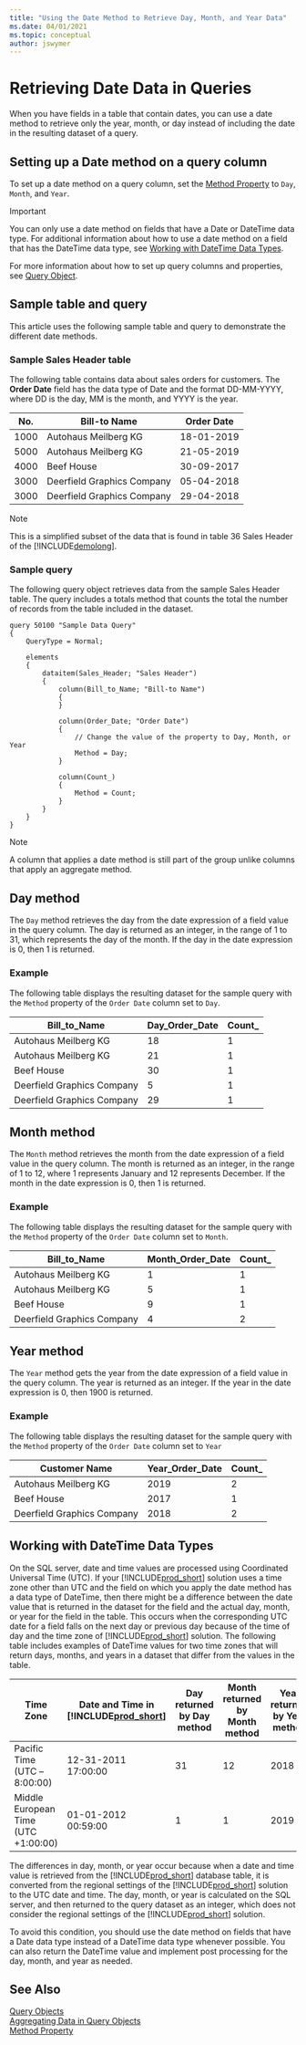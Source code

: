 ```yaml
---
title: "Using the Date Method to Retrieve Day, Month, and Year Data"
ms.date: 04/01/2021
ms.topic: conceptual
author: jswymer
---
```


# Retrieving Date Data in Queries

When you have fields in a table that contain dates, you can use a date method to retrieve only the year, month, or day instead of including the date in the resulting dataset of a query.  
  
## Setting up a Date method on a query column  

To set up a date method on a query column, set the [Method Property](properties/devenv-method-property.md) to `Day`, `Month`, and `Year`.  
  
> [!IMPORTANT]  
>  You can only use a date method on fields that have a Date or DateTime data type. For additional information about how to use a date method on a field that has the DateTime data type, see [Working with DateTime Data Types](devenv-query-retrieve-date-data.md#DateTime).

 For more information about how to set up query columns and properties, see [Query Object](devenv-query-object.md).  
  
## Sample table and query

This article uses the following sample table and query to demonstrate the different date methods.  
  
### Sample Sales Header table

The following table contains data about sales orders for customers. The **Order Date** field has the data type of Date and the format DD-MM-YYYY, where DD is the day, MM is the month, and YYYY is the year.  
  
|No.|Bill-to Name|Order Date|  
|---------|-------------------|----------------|  
|1000|Autohaus Meilberg KG|18-01-2019|  
|5000|Autohaus Meilberg KG|21-05-2019|  
|4000|Beef House|30-09-2017|  
|3000|Deerfield Graphics Company|05-04-2018|  
|3000|Deerfield Graphics Company|29-04-2018|  

> [!NOTE]  
>  This is a simplified subset of the data that is found in table 36 Sales Header of the [!INCLUDE[demolong](includes/demolong_md.md)].
  
### Sample query

The following query object retrieves data from the sample Sales Header table. The query includes a totals method that counts the total the number of records from the table included in the dataset.
  
```AL
query 50100 "Sample Data Query"
{
    QueryType = Normal;

    elements
    {
        dataitem(Sales_Header; "Sales Header")
        {
            column(Bill_to_Name; "Bill-to Name")
            {
            }

            column(Order_Date; "Order Date")
            {
                // Change the value of the property to Day, Month, or Year
                Method = Day;
            }

            column(Count_)
            {
                Method = Count;
            }
        }
    }
}
```
  
> [!NOTE]  
> A column that applies a date method is still part of the group unlike columns that apply an aggregate method. 
  
## Day method

 The `Day` method retrieves the day from the date expression of a field value in the query column. The day is returned as an integer, in the range of 1 to 31, which represents the day of the month. If the day in the date expression is 0, then 1 is returned.  
  
### Example

The following table displays the resulting dataset for the sample query with the `Method` property of the `Order Date` column set to `Day`.  
  
|Bill\_to\_Name|Day\_Order\_Date|Count\_|  
|--------------------|----------------------|-------------|  
|Autohaus Meilberg KG|18|1|  
|Autohaus Meilberg KG|21|1|  
|Beef House|30|1|  
|Deerfield Graphics Company|5|1|  
|Deerfield Graphics Company|29|1|  
  
## Month method

 The `Month` method retrieves the month from the date expression of a field value in the query column. The month is returned as an integer, in the range of 1 to 12, where 1 represents January and 12 represents December. If the month in the date expression is 0, then 1 is returned.  
  
### Example  
 The following table displays the resulting dataset for the sample query with the `Method` property of the `Order Date` column set to `Month`.  
  
|Bill\_to\_Name|Month\_Order\_Date|Count\_|  
|--------------------|------------------------|-------------|  
|Autohaus Meilberg KG|1|1|  
|Autohaus Meilberg KG|5|1|  
|Beef House|9|1|  
|Deerfield Graphics Company|4|2|  
  
## Year method

 The `Year` method gets the year from the date expression of a field value in the query column. The year is returned as an integer. If the year in the date expression is 0, then 1900 is returned.  
  
### Example

 The following table displays the resulting dataset for the sample query with the `Method` property of the `Order Date` column set to `Year`  
  
|Customer Name|Year\_Order\_Date|Count\_|  
|-------------------|-----------------------|-------------|  
|Autohaus Meilberg KG|2019|2|  
|Beef House|2017|1|  
|Deerfield Graphics Company|2018|2|  
  
## <a name="DateTime"></a> Working with DateTime Data Types

 On the SQL server, date and time values are processed using Coordinated Universal Time \(UTC\). If your [!INCLUDE[prod_short](includes/prod_short.md)] solution uses a time zone other than UTC and the field on which you apply the date method has a data type of DateTime, then there might be a difference between the date value that is returned in the dataset for the field and the actual day, month, or year for the field in the table. This occurs when the corresponding UTC date for a field falls on the next day or previous day because of the time of day and the time zone of [!INCLUDE[prod_short](includes/prod_short.md)] solution. The following table includes examples of DateTime values for two time zones that will return days, months, and years in a dataset that differ from the values in the table.  
  
|Time Zone|Date and Time in [!INCLUDE[prod_short](includes/prod_short.md)]|Day returned by Day method|Month returned by Month method|Year returned by Year method|  
|---------------|-------------------------------------------|--------------------------------|------------------------------------|----------------------------------|  
|Pacific Time \(UTC –8:00:00\)|12-31-2011 17:00:00|31|12|2018|  
|Middle European Time \(UTC +1:00:00\)|01-01-2012 00:59:00|1|1|2019|  
  
 The differences in day, month, or year occur because when a date and time value is retrieved from the [!INCLUDE[prod_short](includes/prod_short.md)] database table, it is converted from the regional settings of the [!INCLUDE[prod_short](includes/prod_short.md)] solution to the UTC date and time. The day, month, or year is calculated on the SQL server, and then returned to the query dataset as an integer, which does not consider the regional settings of the [!INCLUDE[prod_short](includes/prod_short.md)] solution.  
  
 To avoid this condition, you should use the date method on fields that have a Date data type instead of a DateTime data type whenever possible. You can also return the DateTime value and implement post processing for the day, month, and year as needed.  
  
## See Also  

[Query Objects](devenv-query-object.md)   
[Aggregating Data in Query Objects](devenv-query-totals-grouping.md)  
[Method Property](properties/devenv-Method-Property.md)